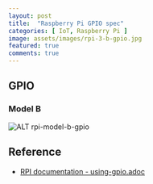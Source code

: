 ```yaml
---
layout: post
title:  "Raspberry Pi GPIO spec"
categories: [ IoT, Raspberry Pi ]
image: assets/images/rpi-3-b-gpio.jpg
featured: true
comments: true
---
```



## GPIO


### Model B

![ALT rpi-model-b-gpio](assets/images/rpi-3-b-gpio.jpg)


## Reference

* [RPI documentation - using-gpio.adoc](https://github.com/raspberrypi/documentation/blob/develop/documentation/asciidoc/computers/os/using-gpio.adoc)
